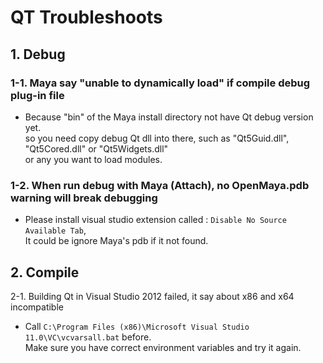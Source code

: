 # QT Troubleshoots

## 1. Debug

### 1-1. Maya say "unable to dynamically load" if compile debug plug-in file

+ Because "bin" of the Maya install directory not have Qt debug version yet.  
  so you need copy debug Qt dll into there, such as "Qt5Guid.dll", "Qt5Cored.dll" or "Qt5Widgets.dll"  
  or any you want to load modules.

### 1-2. When run debug with Maya (Attach), no OpenMaya.pdb warning will break debugging

+ Please install visual studio extension called : `Disable No Source Available Tab`,  
  It could be ignore Maya's pdb if it not found.

## 2. Compile

2-1. Building Qt in Visual Studio 2012 failed, it say about x86 and x64 incompatible

+ Call `C:\Program Files (x86)\Microsoft Visual Studio 11.0\VC\vcvarsall.bat` before.  
  Make sure you have correct environment variables and try it again.